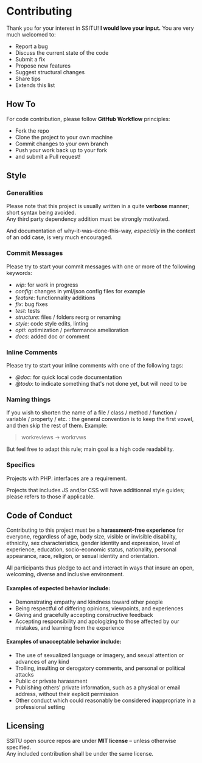 # Contributing

Thank you for your interest in SSITU! 
**I would love your input.** 
You are very much welcomed to:  
  
- Report a bug  
- Discuss the current state of the code  
- Submit a fix  
- Propose new features  
- Suggest structural changes  
- Share tips  
- Extends this list  

## How To
  
For code contribution, please follow **GitHub Workflow** principles:  
- Fork the repo  
- Clone the project to your own machine  
- Commit changes to your own branch  
- Push your work back up to your fork  
- and submit a Pull request!

## Style
 
 ### Generalities
Please note that this project is usually written in a quite **verbose** manner; short syntax being avoided.  
Any third party dependency addition must be strongly motivated.

And documentation of why-it-was-done-this-way, *especially* in the context of an odd case, is very much encouraged.

### Commit Messages
Please try to start your commit messages with one or more of the following keywords:
- *wip*: for work in progress
- *config*: changes in yml/json config files for example
- *feature*: functionnality additions
- *fix*: bug fixes
- *test*: tests
- *structure*: files / folders reorg or renaming
- *style*: code style edits, linting
- *opti*: optimization / performance amelioration
- *docs*: added doc or comment

### Inline Comments

Please try to start your inline comments with one of the following tags:
- *@doc*: for quick local code documentation
- *@todo*: to indicate something that's not done yet, but will need to be

### Naming things
If you wish to shorten the name of a file / class / method / function / variable / property / etc. : the general convention is to keep the first vowel, and then skip the rest of them. Example: 

> workreviews -> workrvws

But feel free to adapt this rule; main goal is a high code readability.

### Specifics

Projects with PHP: interfaces are a requirement.

Projects that includes JS and/or CSS will have additionnal style guides; please refers to those if applicable.

  
## Code of Conduct  
  
Contributing to this project must be a **harassment-free experience** for everyone, regardless of age, body size, visible or invisible disability, ethnicity, sex characteristics, gender identity and expression, level of experience, education, socio-economic status, nationality, personal appearance, race, religion, or sexual identity and orientation.  
  
All participants thus pledge to act and interact in ways that insure an open, welcoming, diverse and inclusive environment.  
  
#### Examples of expected behavior include:  
  
- Demonstrating empathy and kindness toward other people  
- Being respectful of differing opinions, viewpoints, and experiences  
- Giving and gracefully accepting constructive feedback  
- Accepting responsibility and apologizing to those affected by our mistakes, and learning from the experience  
  
#### Examples of unacceptable behavior include:  
  
- The use of sexualized language or imagery, and sexual attention or advances of any kind  
- Trolling, insulting or derogatory comments, and personal or political attacks  
- Public or private harassment  
- Publishing others' private information, such as a physical or email address, without their explicit permission  
- Other conduct which could reasonably be considered inappropriate in a professional setting  

## Licensing

SSITU open source repos are under **MIT license** – unless otherwise specified.  
Any included contribution shall be under the same license.

